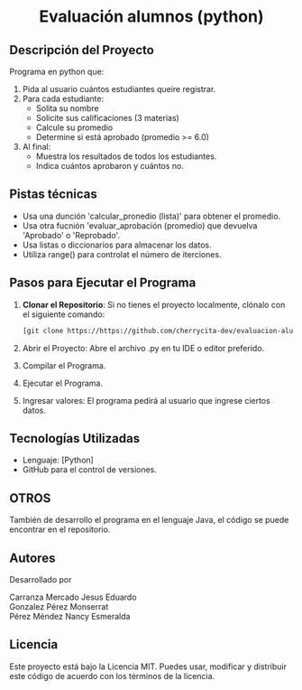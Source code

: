 # <p align= center> Evaluación alumnos (python) </p>

## Descripción del Proyecto
Programa en python que:
1. Pida al usuario cuántos estudiantes queire registrar.
2. Para cada estudiante:
   - Solita su nombre
   - Solicite sus calificaciones (3 materias)
   - Calcule su promedio
   - Determine si está aprobado (promedio >= 6.0)
3. Al final:
   - Muestra los resultados de todos los estudiantes.
   - Indica cuántos aprobaron y cuántos no.

## Pistas técnicas
- Usa una dunción 'calcular_pronedio (lista)' para obtener el promedio.
- Usa otra fucnión 'evaluar_aprobación (promedio) que devuelva 'Aprobado' o 'Reprobado'.
- Usa listas o diccionarios para almacenar los datos.
- Utiliza range() para controlat el número de iterciones.

## Pasos para Ejecutar el Programa

1. **Clonar el Repositorio**:
   Si no tienes el proyecto localmente, clónalo con el siguiente comando:
   
   ```bash
   [git clone https://https://github.com/cherrycita-dev/evaluacion-alumnos-python]
   
2. Abrir el Proyecto: Abre el archivo .py en tu IDE o editor preferido.

3. Compilar el Programa.

4. Ejecutar el Programa.

5. Ingresar valores: El programa pedirá al usuario que ingrese ciertos datos.

## Tecnologías Utilizadas
- Lenguaje: [Python]  
- GitHub para el control de versiones.

## OTROS
También de desarrollo el programa en el lenguaje Java, el código se puede encontrar en el repositorio.

## Autores
Desarrollado por 

Carranza Mercado Jesus Eduardo  
Gonzalez Pérez Monserrat  
Pérez Méndez Nancy Esmeralda  

## Licencia
Este proyecto está bajo la Licencia MIT. Puedes usar, modificar y distribuir este código de acuerdo con los términos de la licencia.

